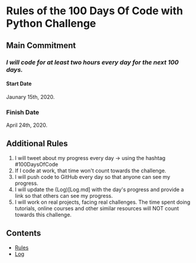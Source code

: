 # Rules of the 100 Days Of Code with Python Challenge

## Main Commitment
### *I will code for at least two hours every day for the next 100 days.*

#### Start Date
Jaunary 15th, 2020.

### Finish Date
April 24th, 2020.

## Additional Rules
1. I will tweet about my progress every day -> using the hashtag #100DaysOfCode
2. If I code at work, that time won't count towards the challenge.
3. I will push code to GitHub every day so that anyone can see my progress.
4. I will update the (Log)[Log.md] with the day's progress and provide a link so that others can see my progress.
5. I will work on real projects, facing real challenges. The time spent doing tutorials, online courses and other similar resources will NOT count towards this challenge. 

## Contents
* [Rules](Rules.md)
* [Log](Log.md)